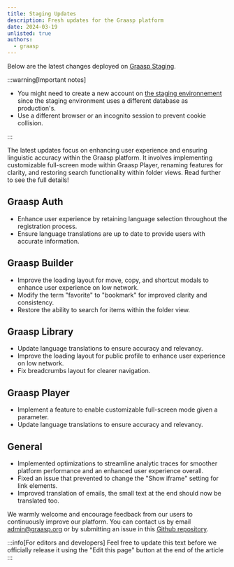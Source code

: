 ```yaml
---
title: Staging Updates
description: Fresh updates for the Graasp platform
date: 2024-03-19
unlisted: true
authors:
  - graasp
---
```


Below are the latest changes deployed on [Graasp Staging](https://builder.stage.graasp.org).

:::warning[Important notes]

- You might need to create a new account on [the staging environnement](https://auth.stage.graasp.org) since the staging environment uses a different database as production's.
- Use a different browser or an incognito session to prevent cookie collision.

:::

The latest updates focus on enhancing user experience and ensuring linguistic accuracy within the Graasp platform. It involves implementing customizable full-screen mode within Graasp Player, renaming features for clarity, and restoring search functionality within folder views. Read further to see the full details!

<!-- Everything below this will not be shown in the post overview -->
<!-- truncate -->

## Graasp Auth

- Enhance user experience by retaining language selection throughout the registration process.
- Ensure language translations are up to date to provide users with accurate information.

## Graasp Builder

- Improve the loading layout for move, copy, and shortcut modals to enhance user experience on low network.
- Modify the term "favorite" to "bookmark" for improved clarity and consistency.
- Restore the ability to search for items within the folder view.

## Graasp Library

- Update language translations to ensure accuracy and relevancy.
- Improve the loading layout for public profile to enhance user experience on low network.
- Fix breadcrumbs layout for clearer navigation.

## Graasp Player

- Implement a feature to enable customizable full-screen mode given a parameter.
- Update language translations to ensure accuracy and relevancy.

## General

- Implemented optimizations to streamline analytic traces for smoother platform performance and an enhanced user experience overall.
- Fixed an issue that prevented to change the "Show iframe" setting for link elements.
- Improved translation of emails, the small text at the end should now be translated too.

<!-- Generic message -->

We warmly welcome and encourage feedback from our users to continuously improve our platform. You can contact us by email [admin@graasp.org](mailto:admin@graasp.org) or by submitting an issue in this [Github repository](https://github.com/graasp/graasp-feedback).

:::info[For editors and developers]
Feel free to update this text before we officially release it using the "Edit this page" button at the end of the article
:::
